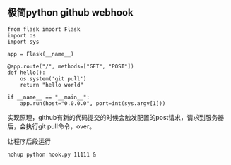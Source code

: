
## 极简python github webhook

```
from flask import Flask
import os
import sys

app = Flask(__name__)

@app.route("/", methods=["GET", "POST"])
def hello():
    os.system('git pull')
    return "hello world"

if __name__ == "__main__":
    app.run(host="0.0.0.0", port=int(sys.argv[1]))

```

实现原理，github有新的代码提交的时候会触发配置的post请求，请求到服务器后，会执行git pull命令，over。

让程序后段运行
```
nohup python hook.py 11111 &
```